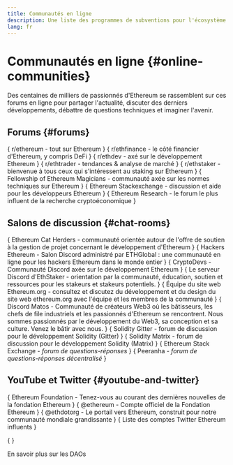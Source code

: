 ```yaml
---
title: Communautés en ligne
description: Une liste des programmes de subventions pour l'écosystème Ethereum.
lang: fr
---
```


# Communautés en ligne \{#online-communities}

Des centaines de milliers de passionnés d'Ethereum se rassemblent sur ces forums en ligne pour partager l'actualité, discuter des derniers développements, débattre de questions techniques et imaginer l'avenir.

## Forums \{#forums}

{
<SocialListItem socialIcon="reddit"><Link to="https://www.reddit.com/r/ethereum">r/ethereum</Link> - tout sur Ethereum</SocialListItem>
}
{
<SocialListItem socialIcon="reddit"><Link to="https://www.reddit.com/r/ethfinance/">r/ethfinance</Link> - le côté financier d'Ethereum, y compris DeFi</SocialListItem>
}
{
<SocialListItem socialIcon="reddit"><Link to="https://www.reddit.com/r/ethdev/">r/ethdev</Link> - axé sur le développement Ethereum</SocialListItem>
}
{
<SocialListItem socialIcon="reddit"><Link to="https://www.reddit.com/r/ethtrader/">r/ethtrader</Link> - tendances & analyse de marché</SocialListItem>
}
{
<SocialListItem socialIcon="reddit"><Link to="https://www.reddit.com/r/ethstaker/">r/ethstaker</Link> - bienvenue à tous ceux qui s'intéressent au staking sur Ethereum</SocialListItem>
}
{
<SocialListItem socialIcon="webpage"><Link to="https://ethereum-magicians.org">Fellowship of Ethereum Magicians</Link> - communauté axée sur les normes techniques sur Ethereum</SocialListItem>
}
{
<SocialListItem socialIcon="stackExchange"><Link to="https://ethereum.stackexchange.com">Ethereum Stackexchange</Link> - discussion et aide pour les développeurs Ethereum</SocialListItem>
}
{
<SocialListItem socialIcon="webpage"><Link to="https://ethresear.ch">Ethereum Research</Link> - le forum le plus influent de la recherche cryptoéconomique</SocialListItem>
}

## Salons de discussion \{#chat-rooms}

{
<SocialListItem socialIcon="discord"><Link to="https://discord.com/invite/Nz6rtfJ8Cu">Ethereum Cat Herders</Link> - communauté orientée autour de l'offre de soutien à la gestion de projet concernant le développement d'Ethereum</SocialListItem>
}
{
<SocialListItem socialIcon="discord"><Link to="https://ethglobal.co/discord">Hackers Ethereum</Link> - Salon Discord administré par ETHGlobal : une communauté en ligne pour les hackers Ethereum dans le monde entier</SocialListItem>
}
{
<SocialListItem socialIcon="discord"><Link to="https://discord.gg/5W5tVb3">CryptoDevs</Link> - Communauté Discord axée sur le développement Ethereum</SocialListItem>
}
{
<SocialListItem socialIcon="discord"><Link to="https://discord.gg/ethstaker">Le serveur Discord d'EthStaker</Link> - orientation par la communauté, éducation, soutien et ressources pour les stakeurs et stakeurs potentiels.</SocialListItem>
}
{
<SocialListItem socialIcon="discord"><Link to="https://discord.gg/ethereum-org">Équipe du site web Ethereum.org</Link> - consultez et discutez du développement et du design du site web ethereum.org avec l'équipe et les membres de la communauté</SocialListItem>
}
{
<SocialListItem socialIcon="discord"><Link to="https://discord.matos.club/">Discord Matos</Link> - Communauté de créateurs Web3 où les bâtisseurs, les chefs de file industriels et les passionnés d'Ethereum se rencontrent. Nous sommes passionnés par le développement du Web3, sa conception et sa culture. Venez le bâtir avec nous.</SocialListItem>
}
{
<SocialListItem socialIcon="webpage"><Link to="https://gitter.im/ethereum/solidity">Solidity Gitter</Link> - forum de discussion pour le développement Solidity (Gitter)</SocialListItem>
}
{
<SocialListItem socialIcon="webpage"><Link to="https://matrix.to/#/#ethereum_solidity:gitter.im">Solidity Matrix</Link> - forum de discussion pour le développement Solidity (Matrix)</SocialListItem>
}
{
<SocialListItem socialIcon="webpage"><Link to="https://ethereum.stackexchange.com/">Ethereum Stack Exchange</Link> _- forum de questions-réponses_</SocialListItem>
}
{
<SocialListItem socialIcon="webpage"><Link to="https://peeranha.io/">Peeranha</Link> _- forum de questions-réponses décentralisé_</SocialListItem>
}

## YouTube et Twitter \{#youtube-and-twitter}

{
<SocialListItem socialIcon="youtube"><Link to="https://www.youtube.com/c/EthereumFoundation">Ethereum Foundation</Link> - Tenez-vous au courant des dernières nouvelles de la fondation Ethereum</SocialListItem>
}
{
<SocialListItem socialIcon="twitter"><Link to="https://twitter.com/ethereum">@ethereum</Link> - Compte officiel de la Fondation Ethereum</SocialListItem>
}
{
<SocialListItem socialIcon="twitter"><Link to="https://twitter.com/ethdotorg">@ethdotorg</Link> - Le portail vers Ethereum, construit pour notre communauté mondiale grandissante</SocialListItem>
}
{
<SocialListItem socialIcon="webpage"><Link to="https://hive.one/c/ethereum?page=1">Liste des comptes Twitter Ethereum influents</Link></SocialListItem>
}

{
<Divider />
}

<Callout emoji=":classical_building:" titleKey="page-community-daos-callout-title" descriptionKey="page-community-daos-callout-description">
  <div>
    <ButtonLink to="/community/get-involved/#decentralized-autonomous-organizations-daos">
      En savoir plus sur les DAOs
    </ButtonLink>
  </div>
</Callout>
